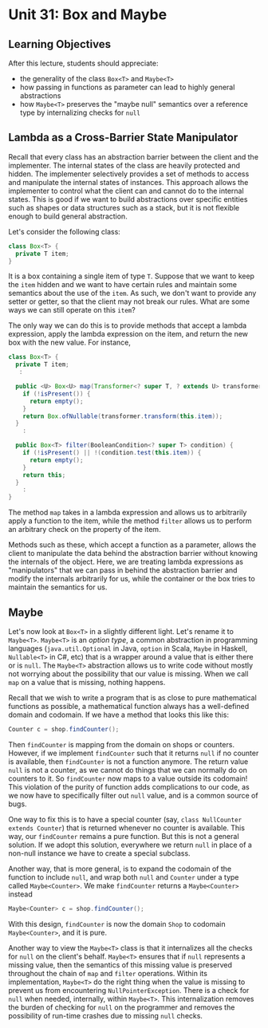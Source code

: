 # Unit 31: Box and Maybe

## Learning Objectives

After this lecture, students should appreciate:

- the generality of the class `Box<T>` and `Maybe<T>`
- how passing in functions as parameter can lead to highly general abstractions
- how `Maybe<T>` preserves the "maybe null" semantics over a reference type by internalizing checks for `null`

## Lambda as a Cross-Barrier State Manipulator

Recall that every class has an abstraction barrier between the client and the implementer.  The internal states of the class are heavily protected and hidden.   The implementer selectively provides a set of methods to access and manipulate the internal states of instances.  This approach allows the implementer to control what the client can and cannot do to the internal states.  This is good if we want to build abstractions over specific entities such as shapes or data structures such as a stack, but it is not flexible enough to build general abstraction.

Let's consider the following class:

```Java
class Box<T> {
  private T item;
}
```

It is a box containing a single item of type `T`.  Suppose that we want to keep the `item` hidden and we want to have certain rules and maintain some semantics about the use of the `item`.  As such, we don't want to provide any setter or getter, so that the client may not break our rules.  What are some ways we can still operate on this `item`?

The only way we can do this is to provide methods that accept a lambda expression, apply the lambda expression on the item, and return the new box with the new value.  For instance,

```Java
class Box<T> {
  private T item;
   :

  public <U> Box<U> map(Transformer<? super T, ? extends U> transformer) {
    if (!isPresent()) {
      return empty();
    }
	return Box.ofNullable(transformer.transform(this.item));
  }
    :

  public Box<T> filter(BooleanCondition<? super T> condition) {
	if (!isPresent() || !(condition.test(this.item)) {
      return empty();
    }
    return this;
  }
    :
}
```

The method `map` takes in a lambda expression and allows us to arbitrarily apply a function to the item, while the method `filter` allows us to perform an arbitrary check on the property of the item.

Methods such as these, which accept a function as a parameter, allows the client to manipulate the data behind the abstraction barrier without knowing the internals of the object.  Here, we are treating lambda expressions as "manipulators" that we can pass in behind the abstraction barrier and modify the internals arbitrarily for us, while the container or the box tries to maintain the semantics for us.

## Maybe

Let's now look at `Box<T>` in a slightly different light.  Let's rename it to `Maybe<T>`.  `Maybe<T>` is an _option type_, a common abstraction in programming languages (`java.util.Optional` in Java, `option` in Scala, `Maybe` in Haskell, `Nullable<T>` in C#, etc) that is a wrapper around a value that is either there or is `null`.  The `Maybe<T>` abstraction allows us to write code without mostly not worrying about the possibility that our value is missing.  When we call `map` on a value that is missing, nothing happens.

Recall that we wish to write a program that is as close to pure mathematical functions as possible, a mathematical function always has a well-defined domain and codomain.  If we have a method that looks this like this:
```Java
Counter c = shop.findCounter();
```

Then `findCounter` is mapping from the domain on shops or counters.  However, if we implement `findCounter` such that it returns `null` if no counter is available, then `findCounter` is not a function anymore.  The return value `null` is not a counter, as we cannot do things that we can normally do on counters to it.  So `findCounter` now maps to a value outside its codomain!  This violation of the purity of function adds complications to our code, as we now have to specifically filter out `null` value, and is a common source of bugs.

One way to fix this is to have a special counter (say, `class NullCounter extends Counter`) that is returned whenever no counter is available.  This way, our `findCounter` remains a pure function.  But this is not a general solution.  If we adopt this solution, everywhere we return `null` in place of a non-null instance we have to create a special subclass.

Another way, that is more general, is to expand the codomain of the function to include `null`, and wrap both `null` and `Counter` under a type called `Maybe<Counter>`.  We make `findCounter` returns a `Maybe<Counter>` instead
```Java
Maybe<Counter> c = shop.findCounter();
```

With this design, `findCounter` is now the domain `Shop` to codomain `Maybe<Counter>`, and it is pure.

Another way to view the `Maybe<T>` class is that it internalizes all the checks for `null` on the client's behalf.  `Maybe<T>` ensures that if `null` represents a missing value, then the semantics of this missing value is preserved throughout the chain of `map` and `filter` operations.  Within its implementation, `Maybe<T>` do the right thing when the value is missing to prevent us from encountering `NullPointerException`.  There is a check for `null` when needed, internally, within `Maybe<T>`.  This internalization removes the burden of checking for `null` on the programmer and removes the possibility of run-time crashes due to missing `null` checks.
